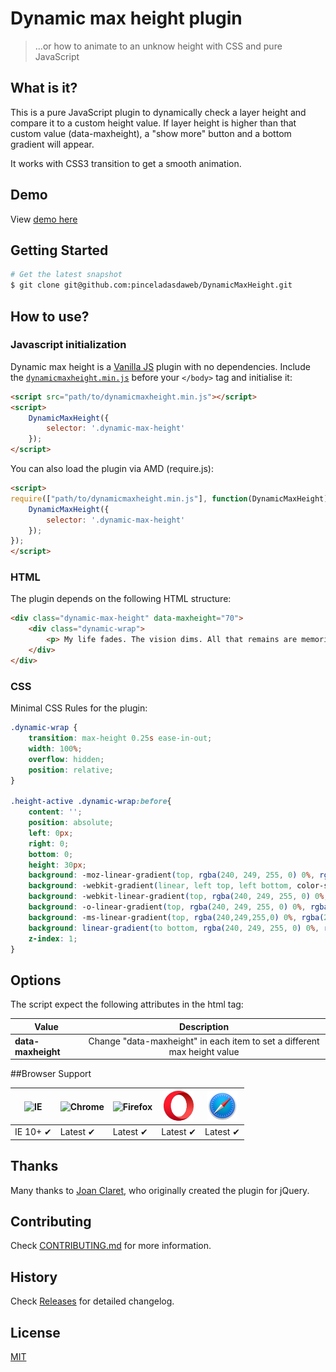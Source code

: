 # Dynamic max height plugin
> ...or how to animate to an unknow height with CSS and pure JavaScript

## What is it?

This is a pure JavaScript plugin to dynamically check a layer height and compare it to a custom height value.
If layer height is higher than that custom value (data-maxheight), a "show more" button and a bottom gradient will appear.

It works with CSS3 transition to get a smooth animation.

## Demo

View [demo here](http://www.pinceladasdaweb.com.br/blog/uploads/dynamicheight/)

## Getting Started

```bash
# Get the latest snapshot
$ git clone git@github.com:pinceladasdaweb/DynamicMaxHeight.git
```

## How to use?

### Javascript initialization

Dynamic max height is a [Vanilla JS](http://vanilla-js.com/) plugin with no dependencies. Include the [`dynamicmaxheight.min.js`](build/dynamicmaxheight.min.js) before your ```</body>``` tag and initialise it:

```html
<script src="path/to/dynamicmaxheight.min.js"></script>
<script>
    DynamicMaxHeight({
        selector: '.dynamic-max-height'
    });
</script>
```

You can also load the plugin via AMD (require.js):

```html
<script>
require(["path/to/dynamicmaxheight.min.js"], function(DynamicMaxHeight) {
    DynamicMaxHeight({
        selector: '.dynamic-max-height'
    });
});
</script>
```

### HTML

The plugin depends on the following HTML structure:

```html
<div class="dynamic-max-height" data-maxheight="70">
    <div class="dynamic-wrap">
        <p> My life fades. The vision dims. All that remains are memories. I remember a time of chaos... ruined dreams... this wasted land. But most of all, I remember The Road Warrior. The man we called "Max." To understand who he was, you have to go back to another time... when the world was powered by the black fuel... and the desert sprouted great cities of pipe and steel. Gone now... swept away. For reasons long forgotten, two mighty warrior tribes went to war, and touched off a blaze which engulfed them all. Without fuel they were nothing. They'd built a house of straw. The thundering machines sputtered and stopped. Their leaders talked and talked and talked. But nothing could stem the avalanche. Their world crumbled. The cities exploded. A whirlwind of looting, a firestorm of fear. Men began to feed on men. On the roads it was a white line nightmare. Only those mobile enough to scavenge, brutal enough to pillage would survive. The gangs took over the highways, ready to wage war for a tank of juice. And in this maelstrom of decay, ordinary men were battered and smashed... men like Max... the warrior Max. In the roar of an engine, he lost everything... and became a shell of a man... a burnt-out, desolate man, a man haunted by the demons of his past, a man who wandered out into the wasteland. And it was here, in this blighted place, that he learned to live again.</p>
    </div>
</div>
```

### CSS

Minimal CSS Rules for the plugin:

```css
.dynamic-wrap {
    transition: max-height 0.25s ease-in-out;
    width: 100%;
    overflow: hidden;
    position: relative;
}

.height-active .dynamic-wrap:before{
    content: '';
    position: absolute;
    left: 0px;
    right: 0;
    bottom: 0;
    height: 30px;
    background: -moz-linear-gradient(top, rgba(240, 249, 255, 0) 0%, rgba(255, 255, 255, 1) 100%);
    background: -webkit-gradient(linear, left top, left bottom, color-stop(0%, rgba(240, 249, 255, 0)), color-stop(100%, rgba(255, 255, 255, 1)));
    background: -webkit-linear-gradient(top, rgba(240, 249, 255, 0) 0%, rgba(255, 255, 255, 1) 100%);
    background: -o-linear-gradient(top, rgba(240, 249, 255, 0) 0%, rgba(255, 255, 255, 1) 100%);
    background: -ms-linear-gradient(top, rgba(240,249,255,0) 0%, rgba(255, 255, 255, 1) 100%);
    background: linear-gradient(to bottom, rgba(240, 249, 255, 0) 0%, rgba(255, 255, 255, 1) 100%);
    z-index: 1;
}
```

## Options

The script expect the following attributes in the html tag:

| Value                              | Description                                                              |
| ---------------------------------- |:------------------------------------------------------------------------:|
| **data-maxheight**                 | Change "data-maxheight" in each item to set a different max height value |

##Browser Support

![IE](https://raw.githubusercontent.com/alrra/browser-logos/master/internet-explorer/internet-explorer_48x48.png) | ![Chrome](https://raw.githubusercontent.com/alrra/browser-logos/master/chrome/chrome_48x48.png) | ![Firefox](https://raw.githubusercontent.com/alrra/browser-logos/master/firefox/firefox_48x48.png) | ![Opera](https://raw.githubusercontent.com/alrra/browser-logos/master/opera/opera_48x48.png) | ![Safari](https://raw.githubusercontent.com/alrra/browser-logos/master/safari/safari_48x48.png)
--- | --- | --- | --- | --- |
IE 10+ ✔ | Latest ✔ | Latest ✔ | Latest ✔ | Latest ✔ |

## Thanks

Many thanks to [Joan Claret](https://github.com/JoanClaret/jquery-dynamic-max-height), who originally created the plugin for jQuery.

## Contributing

Check [CONTRIBUTING.md](CONTRIBUTING.md) for more information.

## History

Check [Releases](https://github.com/pinceladasdaweb/DynamicMaxHeight/releases) for detailed changelog.

## License
[MIT](LICENSE)